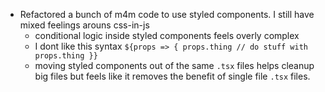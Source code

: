 ---
---

- Refactored a bunch of m4m code to use styled components. I still have mixed feelings arouns css-in-js
  - conditional logic inside styled components feels overly complex
  - I dont like this syntax `${props => { props.thing // do stuff with props.thing }}`
  - moving styled components out of the same `.tsx` files helps cleanup big files but feels like it removes the benefit of single file `.tsx` files.
